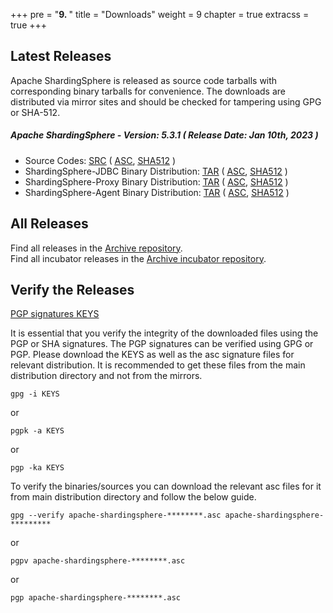 +++
pre = "<b>9. </b>"
title = "Downloads"
weight = 9
chapter = true
extracss = true
+++

## Latest Releases

Apache ShardingSphere is released as source code tarballs with corresponding binary tarballs for convenience.
The downloads are distributed via mirror sites and should be checked for tampering using GPG or SHA-512.

##### Apache ShardingSphere - Version: 5.3.1 ( Release Date: Jan 10th, 2023 )

- Source Codes: [<u>SRC</u>](https://www.apache.org/dyn/closer.lua/shardingsphere/5.3.1/apache-shardingsphere-5.3.1-src.zip) ( [<u>ASC</u>](https://downloads.apache.org/shardingsphere/5.3.1/apache-shardingsphere-5.3.1-src.zip.asc), [<u>SHA512</u>](https://downloads.apache.org/shardingsphere/5.3.1/apache-shardingsphere-5.3.1-src.zip.sha512) )
- ShardingSphere-JDBC Binary Distribution: [<u>TAR</u>](https://www.apache.org/dyn/closer.lua/shardingsphere/5.3.1/apache-shardingsphere-5.3.1-shardingsphere-jdbc-bin.tar.gz) ( [<u>ASC</u>](https://downloads.apache.org/shardingsphere/5.3.1/apache-shardingsphere-5.3.1-shardingsphere-jdbc-bin.tar.gz.asc), [<u>SHA512</u>](https://downloads.apache.org/shardingsphere/5.3.1/apache-shardingsphere-5.3.1-shardingsphere-jdbc-bin.tar.gz.sha512) )
- ShardingSphere-Proxy Binary Distribution: [<u>TAR</u>](https://www.apache.org/dyn/closer.lua/shardingsphere/5.3.1/apache-shardingsphere-5.3.1-shardingsphere-proxy-bin.tar.gz) ( [<u>ASC</u>](https://downloads.apache.org/shardingsphere/5.3.1/apache-shardingsphere-5.3.1-shardingsphere-proxy-bin.tar.gz.asc), [<u>SHA512</u>](https://downloads.apache.org/shardingsphere/5.3.1/apache-shardingsphere-5.3.1-shardingsphere-proxy-bin.tar.gz.sha512) )
- ShardingSphere-Agent Binary Distribution: [<u>TAR</u>](https://www.apache.org/dyn/closer.lua/shardingsphere/5.3.1/apache-shardingsphere-5.3.1-shardingsphere-agent-bin.tar.gz) ( [<u>ASC</u>](https://downloads.apache.org/shardingsphere/5.3.1/apache-shardingsphere-5.3.1-shardingsphere-agent-bin.tar.gz.asc), [<u>SHA512</u>](https://downloads.apache.org/shardingsphere/5.3.1/apache-shardingsphere-5.3.1-shardingsphere-agent-bin.tar.gz.sha512) )

## All Releases

Find all releases in the [Archive repository](https://archive.apache.org/dist/shardingsphere/).</br>
Find all incubator releases in the [Archive incubator repository](https://archive.apache.org/dist/incubator/shardingsphere/).

## Verify the Releases

[PGP signatures KEYS](https://downloads.apache.org/shardingsphere/KEYS)

It is essential that you verify the integrity of the downloaded files using the PGP or SHA signatures.
The PGP signatures can be verified using GPG or PGP.
Please download the KEYS as well as the asc signature files for relevant distribution.
It is recommended to get these files from the main distribution directory and not from the mirrors.

```shell
gpg -i KEYS
```

or

```shell
pgpk -a KEYS
```

or

```shell
pgp -ka KEYS
```

To verify the binaries/sources you can download the relevant asc files for it from main distribution directory and follow the below guide.

```shell
gpg --verify apache-shardingsphere-********.asc apache-shardingsphere-*********
```

or

```shell
pgpv apache-shardingsphere-********.asc
```

or

```shell
pgp apache-shardingsphere-********.asc
```
